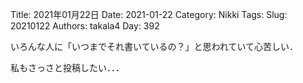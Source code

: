 ﻿Title: 2021年01月22日
Date: 2021-01-22
Category: Nikki
Tags: 
Slug: 20210122
Authors: takala4
Day: 392




いろんな人に「いつまでそれ書いているの？」と思われていて心苦しい．


私もさっさと投稿したい．．．